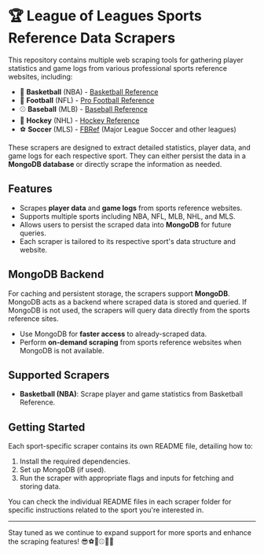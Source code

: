 # 🏆 League of Leagues Sports Reference Data Scrapers

This repository contains multiple web scraping tools for gathering player statistics and game logs from various professional sports reference websites, including:
- 🏀 **Basketball** (NBA) - [Basketball Reference](https://www.basketball-reference.com)
- 🏈 **Football** (NFL) - [Pro Football Reference](https://www.pro-football-reference.com)
- ⚾ **Baseball** (MLB) - [Baseball Reference](https://www.baseball-reference.com)
- 🏒 **Hockey** (NHL) - [Hockey Reference](https://www.hockey-reference.com)
- ⚽ **Soccer** (MLS) - [FBRef](https://fbref.com/en/) (Major League Soccer and other leagues)

These scrapers are designed to extract detailed statistics, player data, and game logs for each respective sport. They can either persist the data in a **MongoDB database** or directly scrape the information as needed.

## Features

- Scrapes **player data** and **game logs** from sports reference websites.
- Supports multiple sports including NBA, NFL, MLB, NHL, and MLS.
- Allows users to persist the scraped data into **MongoDB** for future queries.
- Each scraper is tailored to its respective sport's data structure and website.

## MongoDB Backend

For caching and persistent storage, the scrapers support **MongoDB**. MongoDB acts as a backend where scraped data is stored and queried. If MongoDB is not used, the scrapers will query data directly from the sports reference sites.

- Use MongoDB for **faster access** to already-scraped data.
- Perform **on-demand scraping** from sports reference websites when MongoDB is not available.

## Supported Scrapers

- **Basketball (NBA)**: Scrape player and game statistics from Basketball Reference.

## Getting Started

Each sport-specific scraper contains its own README file, detailing how to:
1. Install the required dependencies.
2. Set up MongoDB (if used).
3. Run the scraper with appropriate flags and inputs for fetching and storing data.

You can check the individual README files in each scraper folder for specific instructions related to the sport you're interested in.

---

Stay tuned as we continue to expand support for more sports and enhance the scraping features! 😎⚽🏀⚾🏒🏈

